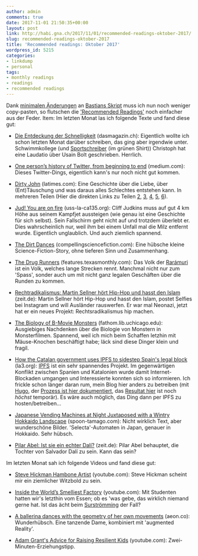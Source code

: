 ```yaml
---
author: admin
comments: true
date: 2017-11-01 21:50:35+00:00
layout: post
link: http://habi.gna.ch/2017/11/01/recommended-readings-oktober-2017/
slug: recommended-readings-oktober-2017
title: 'Recommended readings: Oktober 2017'
wordpress_id: 5215
categories:
- linkdump
- personal
tags:
- monthly readings
- readings
- recommended readings
---
```


Dank [minimalen Änderungen](https://github.com/habi/pinboard-angelesen/commit/66422061c922cb2ae8cc71a476bf7f478d40e58e) an [Bastians Skript](https://github.com/dasrecht/pinboard-angelesen) muss ich nun noch weniger copy-pasten, so flutschen die ['Recommended Readings'](http://habi.gna.ch/category/linkdump/) noch einfacher aus der Feder.
Item: Im letzten Monat las ich folgende Texte und fand diese gut:





  * [Die Entdeckung der Schnelligkeit](https://www.dasmagazin.ch/2017/07/21/die-entdeckung-der-schnelligkeit-2/) (dasmagazin.ch): Eigentlich wollte ich schon letzten Monat darüber schreiben, das ging aber irgendwie unter. Schwimmkollege (und [Sportschreiber](https://www.dienummereins.ch) (im grünen Shirt)) Christoph hat eine Laudatio über Usain Bolt geschrieben. Herrlich.


  * [One person’s history of Twitter, from beginning to end](https://medium.com/@monteiro/one-persons-history-of-twitter-from-beginning-to-end-5b41abed6c20) (medium.com): Dieses Twitter-Dings, eigentlich kann's nur noch nicht gut kommen.


  * [Dirty John](http://www.latimes.com/projects/la-me-dirty-john/) (latimes.com): Eine Geschichte über die Liebe, über (Ent)Täuschung und was daraus alles Schlechtes entstehen kann. In mehreren Teilen (Hier die direkten Links zu Teilen [2](http://www.latimes.com/projects/la-me-dirty-john-newlyweds/), [3](http://www.latimes.com/projects/la-me-dirty-john-filthy/), [4](http://www.latimes.com/projects/la-me-dirty-john-forgiveness/), [5](http://www.latimes.com/projects/la-me-dirty-john-escape/), [6](http://www.latimes.com/projects/la-me-dirty-john-terra/)).


  * [Jud! You are on fire](https://uss-la-ca135.org/60/1960Judkins-Knott.html) (uss-la-ca135.org): Cliff Judkins muss auf gut 4 km Höhe aus seinem Kampfjet aussteigen (wie genau ist eine Geschichte für sich selbst). Sein Fallschirm geht nicht auf und trotzdem überlebt er. Dies wahrscheinlich nur, weil ihm bei einem Unfall mal die Milz entfernt wurde. Eigentlich unglaublich. Und auch ziemlich spannend.


  * [The Dirt Dances](http://compellingsciencefiction.com/stories/the-dirt-dances.html) (compellingsciencefiction.com): Eine hübsche kleine Science-Fiction-Story, ohne tieferen Sinn und Zusammenhang.


  * [The Drug Runners](https://features.texasmonthly.com/editorial/the-drug-runners/) (features.texasmonthly.com): Das Volk der [Rarámuri](https://de.wikipedia.org/wiki/Tarahumara) ist ein Volk, welches lange Strecken rennt. Manchmal nicht nur zum 'Spass', sonder auch um mit nicht ganz legalen Geschäften über die Runden zu kommen.


  * [Rechtradikalismus: Martin Sellner hört Hip-Hop und hasst den Islam](http://www.zeit.de/campus/2017/05/rechtradikalismus-martin-sellner-instagram/komplettansicht) (zeit.de): Martin Sellner hört Hip-Hop und hasst den Islam, postet Selfies bei Instagram und will Ausländer rauswerfen. Er war mal Neonazi, jetzt hat er ein neues Projekt: Rechtsradikalismus hip machen.


  * [The Biology of B-Movie Monsters](http://fathom.lib.uchicago.edu/2/21701757/) (fathom.lib.uchicago.edu): Ausgiebiges Nachdenken über die Biologie von Monstern in Monsterfilmen. Spannend, weil ich mich beim Schaffen letzhin mit Mäuse-Knochen beschäftigt habe; läck sind diese Dinger klein und fragil.


  * [How the Catalan government uses IPFS to sidestep Spain's legal block](http://la3.org/~kilburn/blog/catalan-government-bypass-ipfs/) (la3.org): [IPFS](https://ipfs.io) ist ein sehr spannendes Projekt. Im gegenwärtigen Konflikt zwischen Spanien und Katalonien wurde damit Internet-Blockaden umgangen und Interessierte konnten sich so informieren. Ich frickle schon länger daran rum, mein Blog hier anders zu betreiben (mit [Hugo](https://gohugo.io), der [Prozess ist hier dokumentiert](https://github.com/habi/blog), das [Resultat hier](http://blog.davidhaberthuer.ch) ist noch _höchst_ temporär). Es wäre auch möglich, das Ding dann per IPFS zu hosten/betreiben...


  * [Japanese Vending Machines at Night Juxtaposed with a Wintry Hokkaido Landscape](http://www.spoon-tamago.com/2017/10/04/japanese-vending-machines-at-night-juxtaposed-with-a-wintry-hokkaido-landscape/) (spoon-tamago.com): Nicht wirklich Text, aber wunderschöne Bilder. 'Selecta'-Automaten in Japan, genauer in Hokkaido. Sehr hübsch.


  * [Pilar Abel: Ist sie ein echter Dalí?](http://www.zeit.de/2017/37/pilar-abel-salvador-dali-tochter-vaterschaftstest/komplettansicht) (zeit.de): Pilar Abel behauptet, die Tochter von Salvador Dalí zu sein. Kann das sein?



Im letzten Monat sah ich folgende Videos und fand diese gut:



  * [Steve Hickman Hambone Artist](https://www.youtube.com/watch?time_continue=83&v=m9kaQ3ZKPE0) (youtube.com): Steve Hickman scheint mir ein ziemlicher Witzbold zu sein.


  * [Inside the World’s Smelliest Factory](https://www.youtube.com/watch?v=9lzPw4EOqto) (youtube.com): Mit Studenten hatten wir's letzthin vom Essen; ob es 'was gebe, das wirklich niemand gerne hat. Ist das ächt beim [Surströmming](https://de.wikipedia.org/wiki/Surströmming) der Fall?


  * [A ballerina dances with the geometry of her own movements](https://aeon.co/videos/a-ballerina-dances-with-the-geometry-of-her-own-movements) (aeon.co): Wunderhübsch. Eine tanzende Dame, kombiniert mit 'augmented Reality'.


  * [Adam Grant's Advice for Raising Resilient Kids](https://www.youtube.com/watch?v=n9slDgJioS0) (youtube.com): Zwei-Minuten-Erziehungstipp.


